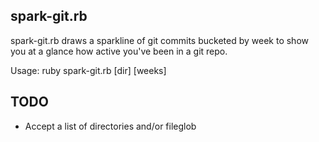 ## spark-git.rb

spark-git.rb draws a sparkline of git commits bucketed by week to show you
at a glance how active you've been in a git repo.

Usage: ruby spark-git.rb \[dir\] \[weeks\]

## TODO

* Accept a list of directories and/or fileglob
